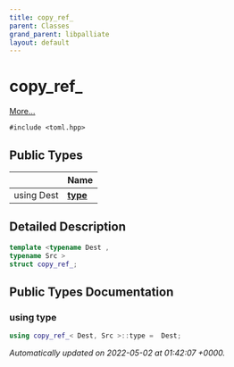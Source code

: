 ```yaml
---
title: copy_ref_
parent: Classes
grand_parent: libpalliate
layout: default
---
```


# copy_ref_



 [More...](#detailed-description)


`#include <toml.hpp>`

## Public Types

|                | Name           |
| -------------- | -------------- |
| using Dest | **[type](/libpalliate/generated/Classes/structcopy__ref__#using-type)**  |

## Detailed Description

```cpp
template <typename Dest ,
typename Src >
struct copy_ref_;
```

## Public Types Documentation

### using type

```cpp
using copy_ref_< Dest, Src >::type =  Dest;
```



_Automatically updated on 2022-05-02 at 01:42:07 +0000._
